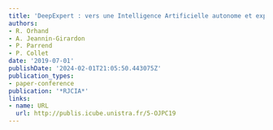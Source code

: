 ```yaml
---
title: 'DeepExpert : vers une Intelligence Artificielle autonome et explicable'
authors:
- R. Orhand
- A. Jeannin-Girardon
- P. Parrend
- P. Collet
date: '2019-07-01'
publishDate: '2024-02-01T21:05:50.443075Z'
publication_types:
- paper-conference
publication: '*RJCIA*'
links:
- name: URL
  url: http://publis.icube.unistra.fr/5-OJPC19
---
```

